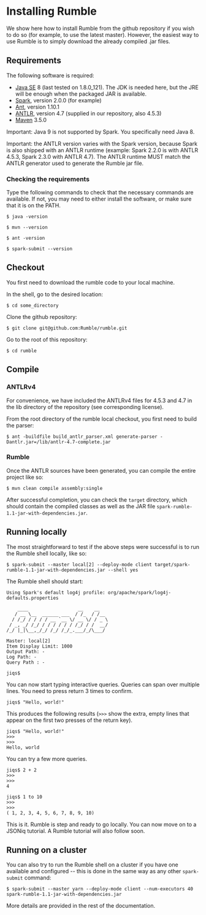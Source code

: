 # Installing Rumble

We show here how to install Rumble from the github repository if you wish to do so (for example, to use the latest master). However, the easiest way to use Rumble is to simply download the already compiled .jar files.

## Requirements

The following software is required:

- [Java SE](http://www.oracle.com/technetwork/java/javase/downloads/index.html) 8 (last tested on 1.8.0_121). The JDK is needed here, but the JRE will be enough when the packaged JAR is available.
- [Spark](https://spark.apache.org/), version 2.0.0 (for example)
- [Ant](http://www.ant.org/), version 1.10.1
- [ANTLR](http://www.ant.org/), version 4.7 (supplied in our repository, also 4.5.3)
- [Maven](https://maven.apache.org/) 3.5.0

Important: Java 9 is not supported by Spark. You specifically need Java 8. 

Important: the ANTLR version varies with the Spark version, because Spark is also shipped with an ANTLR runtime (example: Spark 2.2.0 is with ANTLR 4.5.3, Spark 2.3.0 with ANTLR 4.7). The ANTLR runtime MUST match the ANTLR generator used to generate the Rumble jar file.

### Checking the requirements

Type the following commands to check that the necessary commands are available. If not, you may need to either install the software, or make sure that it is on the PATH.

    $ java -version
    
    $ mvn --version

    $ ant -version

    $ spark-submit --version

## Checkout

You first need to download the rumble code to your local machine.

In the shell, go to the desired location:

    $ cd some_directory
    
Clone the github repository:
    
    $ git clone git@github.com:Rumble/rumble.git
    
Go to the root of this repository:

    $ cd rumble
    
## Compile

### ANTLRv4

For convenience, we have included the ANTLRv4 files for 4.5.3 and 4.7 in the lib directory of the repository (see corresponding license).

From the root directory of the rumble local checkout, you first need to build the parser:

    $ ant -buildfile build_antlr_parser.xml generate-parser -Dantlr.jar=/lib/antlr-4.7-complete.jar
    
### Rumble

Once the ANTLR sources have been generated, you can compile the entire project like so:

    $ mvn clean compile assembly:single
    
After successful completion, you can check the `target` directory, which should contain the compiled classes as well as the JAR file `spark-rumble-1.1-jar-with-dependencies.jar`.
    
## Running locally

The most straightforward to test if the above steps were successful is to run the Rumble shell locally, like so:

    $ spark-submit --master local[2] --deploy-mode client target/spark-rumble-1.1-jar-with-dependencies.jar --shell yes

The Rumble shell should start:

    Using Spark's default log4j profile: org/apache/spark/log4j-defaults.properties

        ____                  __    __   
       / __ \__  ______ ___  / /_  / /__ 
      / /_/ / / / / __ `__ \/ __ \/ / _ \
     / _, _/ /_/ / / / / / / /_/ / /  __/
    /_/ |_|\__,_/_/ /_/ /_/_.___/_/\___/ 

    Master: local[2]
    Item Display Limit: 1000
    Output Path: -
    Log Path: -
    Query Path : -

    jiqs$
    
You can now start typing interactive queries. Queries can span over multiple lines. You need to press return 3 times to confirm.
    
    jiqs$ "Hello, world!"

This produces the following results (`>>>` show the extra, empty lines that appear on the first two presses of the return key).

    jiqs$ "Hello, world!"
    >>> 
    >>> 
    Hello, world
    
You can try a few more queries.
    
    jiqs$ 2 + 2
    >>> 
    >>> 
    4
    
    jiqs$ 1 to 10
    >>> 
    >>> 
    ( 1, 2, 3, 4, 5, 6, 7, 8, 9, 10)
    
This is it. Rumble is step and ready to go locally. You can now move on to a JSONiq tutorial. A Rumble tutorial will also follow soon.

## Running on a cluster

You can also try to run the Rumble shell on a cluster if you have one available and configured -- this is done in the same way as any other `spark-submit` command:

    $ spark-submit --master yarn --deploy-mode client --num-executors 40 spark-rumble-1.1-jar-with-dependencies.jar
    
More details are provided in the rest of the documentation.

